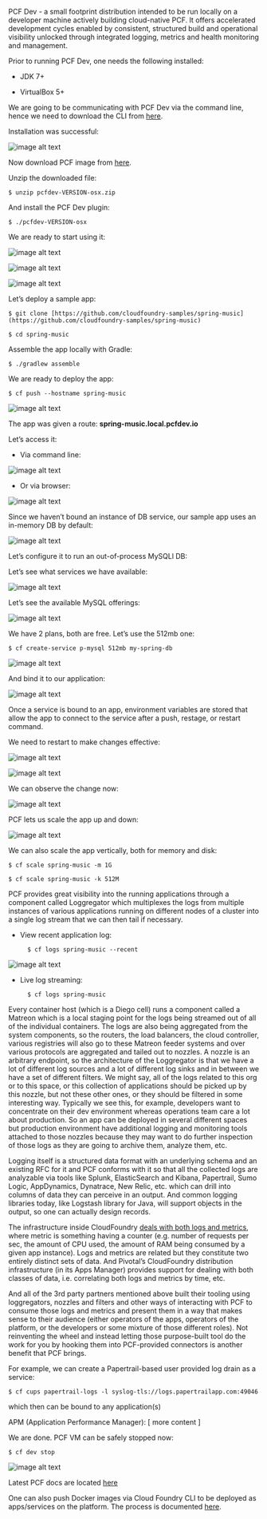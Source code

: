 PCF Dev - a small footprint distribution intended to be run locally on a developer machine actively building cloud-native PCF.  It offers accelerated development cycles enabled by consistent, structured build and operational visibility unlocked through integrated logging, metrics and health monitoring and management.

Prior to running PCF Dev, one needs the following installed:

* JDK 7+

* VirtualBox 5+

We are going to be communicating with PCF Dev via the command line, hence we need to download the CLI from [here](https://cli.run.pivotal.io/stable?release=macosx64&source=github).

Installation was successful:

![image alt text](image_0.png)

Now download PCF image from [here](https://network.pivotal.io/products/pcfdev).

Unzip the downloaded file: 

    $ unzip pcfdev-VERSION-osx.zip

And install the PCF Dev plugin:

    $ ./pcfdev-VERSION-osx

We are ready to start using it:

![image alt text](image_1.png)

![image alt text](image_2.png)

![image alt text](image_3.png)

Let’s deploy a sample app:

    $ git clone [https://github.com/cloudfoundry-samples/spring-music](https://github.com/cloudfoundry-samples/spring-music)

    $ cd spring-music

Assemble the app locally with Gradle:

    $ ./gradlew assemble

We are ready to deploy the app:

    $ cf push --hostname spring-music

![image alt text](image_4.png)

The app was given a route: **spring-music.local.pcfdev.io**

Let’s access it: 

* Via command line:

![image alt text](image_5.png)

* Or via browser:

![image alt text](image_6.png)

Since we haven’t bound an instance of DB service, our sample app uses an in-memory DB by default:

![image alt text](image_7.png)

Let’s configure it to run an out-of-process MySQLl DB:

Let’s see what services we have available:

![image alt text](image_8.png)

Let’s see the available MySQL offerings:

![image alt text](image_9.png)

We have 2 plans, both are free.  Let’s use the 512mb one:

    $ cf create-service p-mysql 512mb my-spring-db

![image alt text](image_10.png)

And bind it to our application:

![image alt text](image_11.png)

Once a service is bound to an app, environment variables are stored that allow the app to connect to the service after a push, restage, or restart command.

We need to restart to make changes effective:

![image alt text](image_12.png)

![image alt text](image_13.png)

We can observe the change now:

![image alt text](image_14.png)

PCF lets us scale the app up and down:

![image alt text](image_15.png)

We can also scale the app vertically, both for memory and disk:

    $ cf scale spring-music -m 1G

    $ cf scale spring-music -k 512M

PCF provides great visibility into the running applications through a component called Loggregator which multiplexes the logs from multiple instances of various applications running on different nodes of a cluster  into a single log stream that we can then tail if necessary.

* View recent application log:

        $ cf logs spring-music --recent

![image alt text](image_16.png)

* Live log streaming:

        $ cf logs spring-music 

Every container host (which is a Diego cell) runs a component called a Matreon which is a local staging point for the logs being streamed out of all of the individual containers.  The logs are also being aggregated from the system components, so the routers, the load balancers, the cloud controller, various registries will also go to these Matreon feeder systems and over various protocols are aggregated and tailed out to nozzles.  A nozzle is an arbitrary endpoint, so the architecture of the Loggregator is that we have a lot of different log sources and a lot of different log sinks and in between we have a set of different filters.  We might say, all of the logs related to this org or to this space, or this collection of applications should be picked up by this nozzle, but not these other ones, or they should be filtered in some interesting way.  Typically we see this, for example, developers want to concentrate on their dev environment whereas operations team care a lot about production.  So an app can be deployed in several different spaces but production environment have additional logging and monitoring tools attached to those nozzles because they may want to do further inspection of those logs as they are going to archive them, analyze them, etc.  

Logging itself is a structured data format with an underlying schema and an existing RFC for it and PCF conforms with it so that all the collected logs are analyzable via tools like Splunk, ElasticSearch and Kibana, Papertrail, Sumo Logic, AppDynamics, Dynatrace, New Relic, etc. which can drill into columns of data they can perceive in an output.  And common logging libraries today, like Logstash library for Java, will support objects in the output, so one can actually design records.  

The infrastructure inside CloudFoundry [deals with both logs and metrics](https://docs.pivotal.io/tiledev/nozzle.html), where metric is something having a counter (e.g. number of requests per sec, the amount of CPU used, the amount of RAM being consumed by a given app instance).  Logs and metrics are related but they constitute two entirely distinct sets of data.  And Pivotal’s CloudFoundry distribution infrastructure (in its Apps Manager) provides support for dealing with both classes of data, i.e. correlating both logs and metrics by time, etc.

And all of the 3rd party partners mentioned above built their tooling using loggregators, nozzles and filters and other ways of interacting with PCF to consume those logs and metrics and present them in a way that makes sense to their audience (either operators of the apps, operators of the platform, or the developers or some mixture of those different roles).  Not reinventing the wheel and instead letting those purpose-built tool do the work for you by hooking them into PCF-provided connectors is another benefit that PCF brings.  

For example, we can create a Papertrail-based user provided log drain as a service:

    $ cf cups papertrail-logs -l syslog-tls://logs.papertrailapp.com:49046

which then can be bound to any application(s)

APM (Application Performance Manager):[ more content ]

We are done.  PCF VM can be safely stopped now:

    $ cf dev stop

![image alt text](image_17.png)

Latest PCF docs are located [here](https://docs.pivotal.io/pivotalcf/1-12/concepts/)

One can also push Docker images via Cloud Foundry CLI to be deployed as apps/services on the platform.   The process is documented [here](https://docs.pivotal.io/pivotalcf/1-12/devguide/deploy-apps/push-docker.html).

